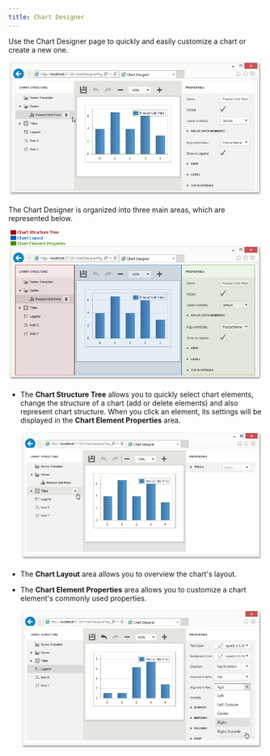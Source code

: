 ```yaml
---
title: Chart Designer
---
```

Use the Chart Designer page to quickly and easily customize a chart or create a new one.

![EndUser_ChartControl_Designer](../../images/Img118766.png)

The Chart Designer is organized into three main areas, which are represented below.

![ASPxChartDesigner](../../images/Img118482.png)
* The **Chart Structure Tree** allows you to quickly select chart elements, change the structure of a chart  (add or delete elements) and also represent chart structure. When you click an element, its settings will be displayed in the **Chart Element Properties** area.
	
	![ASPxChartDesigner_ChartStructureTree](../../images/Img118483.png)
* The **Chart Layout** area allows you to overview the chart's layout.
* The **Chart Element Properties** area allows you to customize a chart element's commonly used properties.
	
	![ASPxChartDesigner_Properties](../../images/Img118485.png)